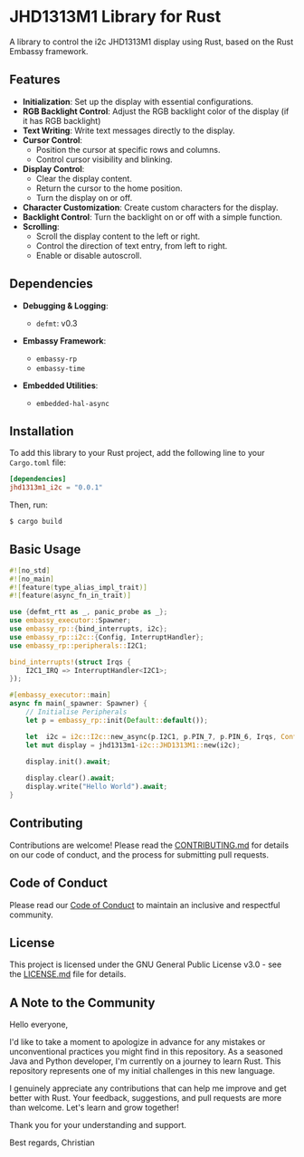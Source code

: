 
# JHD1313M1 Library for Rust

A library to control the i2c JHD1313M1 display using Rust, based on the Rust Embassy framework.

## Features

- **Initialization**: Set up the display with essential configurations.
- **RGB Backlight Control**: Adjust the RGB backlight color of the display (if it has RGB backlight)
- **Text Writing**: Write text messages directly to the display.
- **Cursor Control**:
  - Position the cursor at specific rows and columns.
  - Control cursor visibility and blinking.
- **Display Control**:
  - Clear the display content.
  - Return the cursor to the home position.
  - Turn the display on or off.
- **Character Customization**: Create custom characters for the display.
- **Backlight Control**: Turn the backlight on or off with a simple function.
- **Scrolling**:
  - Scroll the display content to the left or right.
  - Control the direction of text entry, from left to right.
  - Enable or disable autoscroll.

## Dependencies

- **Debugging & Logging**:
  - `defmt`: v0.3

- **Embassy Framework**:
  - `embassy-rp`
  - `embassy-time`

- **Embedded Utilities**:
  - `embedded-hal-async`

## Installation

To add this library to your Rust project, add the following line to your `Cargo.toml` file:

```toml
[dependencies]
jhd1313m1_i2c = "0.0.1" 
```

Then, run:

```bash
$ cargo build
```

## Basic Usage

```rust
#![no_std]
#![no_main]
#![feature(type_alias_impl_trait)]
#![feature(async_fn_in_trait)]

use {defmt_rtt as _, panic_probe as _};
use embassy_executor::Spawner;
use embassy_rp::{bind_interrupts, i2c};
use embassy_rp::i2c::{Config, InterruptHandler};
use embassy_rp::peripherals::I2C1;

bind_interrupts!(struct Irqs {
    I2C1_IRQ => InterruptHandler<I2C1>;
});

#[embassy_executor::main]
async fn main(_spawner: Spawner) {
    // Initialise Peripherals
    let p = embassy_rp::init(Default::default());

    let  i2c = i2c::I2c::new_async(p.I2C1, p.PIN_7, p.PIN_6, Irqs, Config::default());
    let mut display = jhd1313m1-i2c::JHD1313M1::new(i2c);

    display.init().await;
  
    display.clear().await;
    display.write("Hello World").await;
}
```

## Contributing

Contributions are welcome! Please read the [CONTRIBUTING.md](CONTRIBUTING.md) for details on our code of conduct, and the process for submitting pull requests.

## Code of Conduct

Please read our [Code of Conduct](CODE_OF_CONDUCT.md) to maintain an inclusive and respectful community.

## License

This project is licensed under the GNU General Public License v3.0 - see the [LICENSE.md](LICENSE.md) file for details.

## A Note to the Community

Hello everyone,

I'd like to take a moment to apologize in advance for any mistakes or unconventional practices you might find in this repository. As a seasoned Java and Python developer, I'm currently on a journey to learn Rust. This repository represents one of my initial challenges in this new language.

I genuinely appreciate any contributions that can help me improve and get better with Rust. Your feedback, suggestions, and pull requests are more than welcome. Let's learn and grow together!

Thank you for your understanding and support.

Best regards,
Christian
